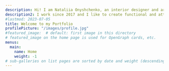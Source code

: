 ```yaml
---
description: Hi! I am Nataliia Onyshchenko, an interior designer and architect from Ukraine, Kyiv.
description2: I work since 2017 and I like to create functional and attractive horeca and retail spaces.
#lastmod: 2023-07-05
title: Welcome to my Portfolio
profilePicture: "/images/profile.jpg"
#featured_image:  # default: first image in this directory
# featured_image on the home page is used for OpenGraph cards, etc.
menus:
  main:
    name: Home
    weight: -1
# sub-galleries on list pages are sorted by date and weight (descending)
---
```


